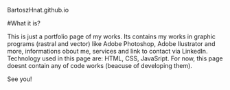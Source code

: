 BartoszHnat.github.io

#What it is?

This is just a portfolio page of my works.
Its contains my works in graphic programs (rastral and vector) like Adobe Photoshop, Adobe Ilustrator and more, informations obout me, services and link to contact via LinkedIn.
Technology used in this page are: HTML, CSS, JavaSript.
For now, this page doesnt contain any of code works (beacuse of developing them).

See you!

